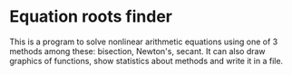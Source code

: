 # Equation roots finder
This is a program to solve nonlinear arithmetic equations using one of 3 methods among these: bisection, Newton's, secant. It can also draw graphics of functions, show statistics about methods and write it in a file.

